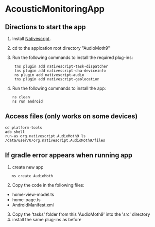 # AcousticMonitoringApp
## Directions to start the app 
1. Install [Nativescript](https://docs.nativescript.org/environment-setup.html#windows-android).

2. cd to the appication root directory "AudioMoth9" 

3. Run the following commands to install the required plug-ins: 
   ```
    tns plugin add nativescript-task-dispatcher
    tns plugin add nativescript-dna-deviceinfo
    ns plugin add nativescript-audio
    tns plugin add nativescript-geolocation
   ```
4. Run the following commands to install the app: 
    ```
    ns clean
    ns run android
   ```
## Access files (only works on some devices)
```
cd platform-tools 
adb shell
run-as org.nativescript.AudioMoth9 ls /data/user/0/org.nativescript.AudioMoth9/files 
```


## If gradle error appears when running app

1. create new app 
 ```
    ns create AudioMoth
```
2. Copy the code in the following files:
-  home-view-model.ts
-  home-page.ts
-  AndroidManifest.xml 

3. Copy the 'tasks' folder from this 'AudioMoth9' into the 'src' directory 
4. install the same plug-ins as before 



   

